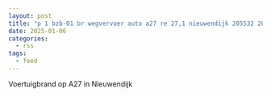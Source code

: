 ```yaml
---
layout: post
title: "p 1 bzb-01 br wegvervoer auto a27 re 27,1 nieuwendijk 205532 205631"
date: 2025-01-06
categories: 
  - rss
tags: 
  - feed
---
```


Voertuigbrand op A27 in Nieuwendijk
